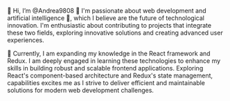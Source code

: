 👋 Hi, I’m @Andrea9808
👀 I'm passionate about web development and artificial intelligence 🧠, which I believe are the future of technological innovation.
I'm enthusiastic about contributing to projects that integrate these two fields, exploring innovative solutions and creating advanced user experiences.

🌱 Currently, I am expanding my knowledge in the React framework and Redux. 
I am deeply engaged in learning these technologies to enhance my skills in building robust and scalable frontend applications. 
Exploring React's component-based architecture and Redux's state management,
capabilities excites me as I strive to deliver efficient and maintainable solutions for modern web development challenges.
